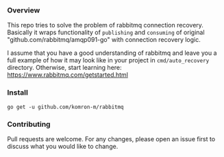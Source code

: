 ### Overview

This repo tries to solve the problem of rabbitmq connection recovery. Basically it wraps functionality of `publishing`
and `consuming` of original "github.com/rabbitmq/amqp091-go" with connection recovery logic.

I assume that you have a good understanding of rabbitmq and leave you a full example of how it may look like in your
project in `cmd/auto_recovery` directory. Otherwise, start learning here: https://www.rabbitmq.com/getstarted.html

### Install

```shell
go get -u github.com/komron-m/rabbitmq
```

### Contributing

Pull requests are welcome. For any changes, please open an issue first to discuss what you would like to change.
